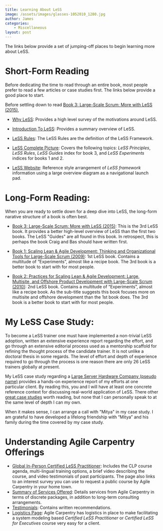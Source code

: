 ```yaml
---
title: Learning About LeSS
image: /assets/images/glasses-1052010_1280.jpg
author: James
categories:
    - Miscellaneous
layout: post
---
```


The links below provide a set of jumping-off places to begin learning more about LeSS.


# Short-Form Reading

Before dedicating the time to read through an entire book, most people prefer to read a few articles or case studies first. The links below provide a good place to start.

Before settling down to read [Book 3: Large-Scale Scrum: More with LeSS  (2015)](https://www.amazon.com/Large-Scale-Scrum-More-Craig-Larman/dp/0321985710), 

* [Why LeSS](https://less.works/less/framework/why-less): Provides a high level survey of the motivations around LeSS.

* [Introduction To LeSS](https://less.works/less/framework/introduction): Provides a summary overview of LeSS.

* [LeSS Rules](https://less.works/less/rules): The LeSS Rules are the definition of the LeSS Framework.

* [LeSS Complete Picture](https://less.works/resources/LeSS-complete-picture.pdf): Covers the following topics: _LeSS Principles_, _LeSS Rules_, _LeSS Guides_ index for book 3, and _LeSS Experiments_ indices for books 1 and 2.

* [LeSS Website](https://less.works/):
Reference style arrangement of _LeSS framework_ information using a large overview diagram as a navigational launch pad.

# Long-Form Reading:

When you are ready to settle down for a deep dive into LeSS, the long-form narative structure of a book is often best.

* [Book 3: Large-Scale Scrum: More with LeSS  (2015)](https://www.amazon.com/Large-Scale-Scrum-More-Craig-Larman/dp/0321985710):
This is the 3rd LeSS book. It provides a better high-level overview of LeSS than the first two books. The LeSS "Guides" are all found in this book. In retrospect, this is perhaps the book Craig and Bas should have written first.

* [Book 1: Scaling Lean & Agile Development: Thinking and Organizational Tools for Large-Scale Scrum (2009)](https://www.amazon.com/Scaling-Lean-Agile-Development-Organizational/dp/0321480961):
1st LeSS book. Contains a multitude of “Experiments”, almost like a recipe book. The 3rd book is a better book to start with for most people.

* [Book 2: Practices for Scaling Lean & Agile Development: Large, Multisite, and Offshore Product Development with Large-Scale Scrum (2010)](https://www.amazon.com/Practices-Scaling-Lean-Agile-Development/dp/0321636406):
2nd LeSS book. Contains a multitude of “Experiments”, almost like a recipe book. As the sub-title suggests this book focuses more on multisite and offshore development than the 1st book does. The 3rd book is a better book to start with for most people.

# My LeSS Case Study:

To become a LeSS trainer one must have implemented a non-trivial LeSS adoption, written an extensive experience report regarding the effort, and go through an extensive editorial process used as a mentorship scaffold for refining the thought process of the candidate trainer. It is not unlike a doctoral thesis in some regards. The level of effort and depth of experience required to go through the process is one reason there are only 26 LeSS trainers globally at present.

My LeSS case study regarding a [Large Server Hardware Company (pseudo name)](https://less.works/case-studies/large-server-hardware-company) provides a hands-on experience report of my efforts at one particular client. By reading this, you and I will have at least one concrete reference context for discussing real-world application of LeSS. There other [great case studies](https://less.works/case-studies) worth reading, but none that I can personally speak to at the same level of depth I can my own.

When it makes sense, I can arrange a call with "Mitya" in my case study. I am grateful to  have developed a lifelong friendship with “Mitya” and his family during the time covered by my case study.


# Understanding Agile Carpentry Offerings

* [Global In-Person Certified LeSS Practitioner]({{site.baseurl}}/clp/global/): Includes the CLP course agenda, multi-lingual training options, a brief video describing the course, and video testimonials of past participants. The page also links to an interest survey you can use to request a public course by Agile Carpentry in your home town.
* [Summary of Services Offered]({{site.baseurl}}/services/): Details services from Agile Carpentry in terms of discrete packages, in addition to long-term consulting arrangements.
* [Testimonials]({{site.baseurl}}/testimonials): Contains written recommendations.
* [Logistics Page]({{site.baseurl}}/clp/logistics/): Agile Carpentry has logistics in place to make facilitating a system modeling based _Certified LeSS Practitioner_ or _Certified LeSS for Executives_ course very easy for a client.





